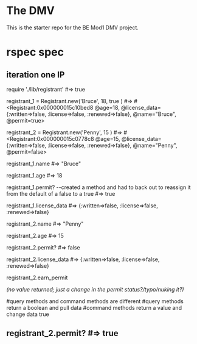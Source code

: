 # The DMV

This is the starter repo for the BE Mod1 DMV project.

# rspec spec

iteration one IP
-------------------------------
require './lib/registrant'
#=> true

registrant_1 = Registrant.new('Bruce', 18, true )
#=> #<Registrant:0x000000015c10bed8 @age=18, @license_data={:written=>false, :license=>false, :renewed=>false}, @name="Bruce", @permit=true>

registrant_2 = Registrant.new('Penny', 15 )
#=> #<Registrant:0x000000015c0778c8 @age=15, @license_data={:written=>false, :license=>false, :renewed=>false}, @name="Penny", @permit=false>

registrant_1.name
#=> "Bruce"

registrant_1.age
#=> 18

registrant_1.permit? --created a method and had to back out to reassign it from the default of a false to a true
#=> true

registrant_1.license_data
#=> {:written=>false, :license=>false, :renewed=>false}

registrant_2.name
#=> "Penny"

registrant_2.age
#=> 15

registrant_2.permit?
#=> false

registrant_2.license_data
#=> {:written=>false, :license=>false, :renewed=>false}

registrant_2.earn_permit

*(no value returned; just a change in the permit status?/typo/nuking it?)*

#query methods and command methods are different
#query methods return a boolean and pull data
#command methods return a value and change data
true

registrant_2.permit?
#=> true
---------------------------------------